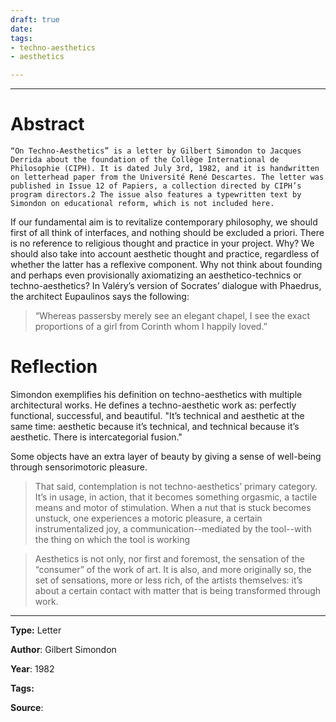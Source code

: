 ```yaml
---
draft: true
date: 
tags:
- techno-aesthetics
- aesthetics

---
```

___
# Abstract 

	“On Techno-Aesthetics” is a letter by Gilbert Simondon to Jacques Derrida about the foundation of the Collège International de Philosophie (CIPH). It is dated July 3rd, 1982, and it is handwritten on letterhead paper from the Université René Descartes. The letter was published in Issue 12 of Papiers, a collection directed by CIPH’s program directors.2 The issue also features a typewritten text by Simondon on educational reform, which is not included here.

If our fundamental aim is to revitalize contemporary philosophy, we should first of all think of interfaces, and nothing should be excluded a priori. There is no reference to religious thought and practice in your project. Why? We should also take into account aesthetic thought and practice, regardless of whether the latter has a reflexive component. Why not think about founding and perhaps even provisionally axiomatizing an aesthetico-technics or techno-aesthetics? In Valéry’s version of Socrates’ dialogue with Phaedrus, the architect Eupaulinos says the following: 
>“Whereas passersby merely see an elegant chapel, I see the exact proportions of a girl from Corinth whom I happily loved.”
# Reflection

Simondon exemplifies his definition on techno-aesthetics with multiple architectural works. He defines a techno-aesthetic work as: perfectly functional, successful, and beautiful. "It’s technical and aesthetic at the same time: aesthetic because it’s technical, and technical because it’s aesthetic. There is intercategorial fusion."

Some objects have an extra layer of beauty by giving a sense of well-being through sensorimotoric pleasure.

>That said, contemplation is not techno-aesthetics’ primary category. It’s in usage, in action, that it becomes something orgasmic, a tactile means and motor of stimulation. When a nut that is stuck becomes unstuck, one experiences a motoric pleasure, a certain instrumentalized joy, a communication--mediated by the tool--with the thing on which the tool is working

>Aesthetics is not only, nor first and foremost, the sensation of the “consumer” of the work of art. It is also, and more originally so, the set of sensations, more or less rich, of the artists themselves: it’s about a certain contact with matter that is being transformed through work.

___


**Type:** Letter

**Author**: Gilbert Simondon

**Year**: 1982

**Tags:**

**Source**:

